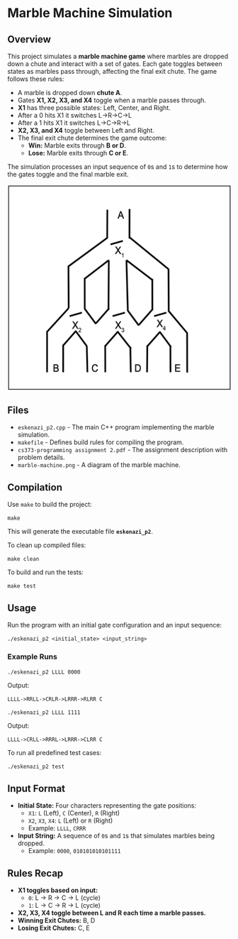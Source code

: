 # Marble Machine Simulation

## Overview  
This project simulates a **marble machine game** where marbles are dropped down a chute and interact with a set of gates. Each gate toggles between states as marbles pass through, affecting the final exit chute. The game follows these rules:

- A marble is dropped down **chute A**.
- Gates **X1, X2, X3, and X4** toggle when a marble passes through.
- **X1** has three possible states: Left, Center, and Right.
- After a 0 hits X1 it switches L->R->C->L
- After a 1 hits X1 it switches L->C->R->L
- **X2, X3, and X4** toggle between Left and Right.
- The final exit chute determines the game outcome:
  - **Win:** Marble exits through **B or D**.
  - **Lose:** Marble exits through **C or E**.

The simulation processes an input sequence of `0`s and `1`s to determine how the gates toggle and the final marble exit.

![Marble Machine Diagram](marble-machine.png)

## Files
- `eskenazi_p2.cpp` - The main C++ program implementing the marble simulation.
- `makefile` - Defines build rules for compiling the program.
- `cs373-programming assignment 2.pdf` - The assignment description with problem details.
- `marble-machine.png` - A diagram of the marble machine.

## Compilation  
Use `make` to build the project:

```
make
```
This will generate the executable file **`eskenazi_p2`**.

To clean up compiled files:
```
make clean
```

To build and run the tests:
```
make test
```

## Usage  
Run the program with an initial gate configuration and an input sequence:

```
./eskenazi_p2 <initial_state> <input_string>
```

### Example Runs  
```
./eskenazi_p2 LLLL 0000
```
Output:
```
LLLL->RRLL->CRLR->LRRR->RLRR C
```

```
./eskenazi_p2 LLLL 1111
```
Output:
```
LLLL->CRLL->RRRL->LRRR->CLRR C
```

To run all predefined test cases:
```
./eskenazi_p2 test
```

## Input Format
- **Initial State:** Four characters representing the gate positions:
  - `X1`: `L` (Left), `C` (Center), `R` (Right)
  - `X2`, `X3`, `X4`: `L` (Left) or `R` (Right)
  - Example: `LLLL`, `CRRR`
- **Input String:** A sequence of `0`s and `1`s that simulates marbles being dropped.
  - Example: `0000`, `010101010101111`

## Rules Recap
- **X1 toggles based on input:**
  - `0`: L → R → C → L (cycle)
  - `1`: L → C → R → L (cycle)
- **X2, X3, X4 toggle between L and R each time a marble passes.**
- **Winning Exit Chutes:** B, D
- **Losing Exit Chutes:** C, E

